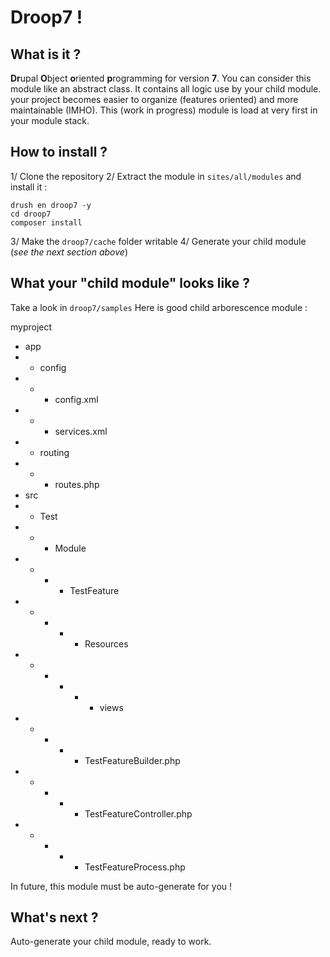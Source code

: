 Droop7 !
===================

What is it ?
-------------
<b>Dr</b>upal <b>O</b>bject <b>o</b>riented <b>p</b>rogramming for version <b>7</b>.
You can consider this module like an abstract class. It contains all logic use by your child module. your project becomes easier to organize (features oriented) and more maintainable (IMHO).
This (work in progress) module is load at very first in your module stack.

How to install ?
-------------
1/ Clone the repository
2/ Extract the module in ```sites/all/modules``` and install it :
```
drush en droop7 -y
cd droop7
composer install
```
3/ Make the ```droop7/cache``` folder writable
4/ Generate your child module (<i>see the next section above</i>)

What your "child module" looks like ?
-------------
Take a look in ```droop7/samples```
Here is good child arborescence module :

myproject
- app
- - config
- - - config.xml
- - - services.xml
- - routing
- - - routes.php
- src
- - Test
- - - Module
- - - - TestFeature
- - - - - Resources
- - - - - -  views
- - - - - TestFeatureBuilder.php
- - - - - TestFeatureController.php
- - - - - TestFeatureProcess.php

In future, this module must be auto-generate for you !

What's next ?
-------------
Auto-generate your child module, ready to work.